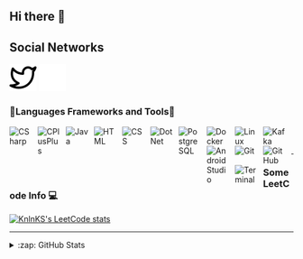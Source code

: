 ## Hi there 👋

## Social Networks

[![website](./img/twitter-light.svg)](https://twitter.com/Aleeg0#gh-light-mode-only)
[![website](./img/twitter-dark.svg)](https://twitter.com/Aleeg0#gh-dark-mode-only)
&nbsp;&nbsp;
<!--
[![website](./img/linkedin-light.svg)](https://linkedin.com/in/codeSTACKr#gh-light-mode-only)
[![website](./img/linkedin-dark.svg)](https://linkedin.com/in/codeSTACKr#gh-dark-mode-only)
&nbsp;&nbsp;
-->

### 🔧Languages Frameworks and Tools🔧

<img alt="CSharp" align="left" width="40px" style="padding-right:10px;" src="https://cdn.jsdelivr.net/gh/devicons/devicon@latest/icons/cplusplus/cplusplus-plain.svg"/>
<img alt="CPlusPlus" align="left" width="40px" style="padding-right:10px;" src="https://cdn.jsdelivr.net/gh/devicons/devicon@latest/icons/csharp/csharp-line.svg"/>
<img alt="Java" align="left" width="40px" style="padding-right:10px;" src="https://cdn.jsdelivr.net/gh/devicons/devicon@latest/icons/java/java-original-wordmark.svg"/>
<img alt="HTML" align="left" width="40px" style="padding-right:10px;" src="https://cdn.jsdelivr.net/gh/devicons/devicon@latest/icons/html5/html5-original-wordmark.svg"/>
<img alt="CSS" align="left" width="40px" style="padding-right:10px;" src="https://cdn.jsdelivr.net/gh/devicons/devicon@latest/icons/css3/css3-original-wordmark.svg"/>
<img alt="DotNet" align="left" width="40px" style="padding-right:10px;" src="https://cdn.jsdelivr.net/gh/devicons/devicon@latest/icons/dotnetcore/dotnetcore-original.svg"/>
<img alt="PostgreSQL" align="left" width="40px" style="padding-right:10px;" src="https://cdn.jsdelivr.net/gh/devicons/devicon@latest/icons/postgresql/postgresql-original.svg"/>
<img alt="Docker" align="left" width="40px" style="padding-right:10px;" src="https://cdn.jsdelivr.net/gh/devicons/devicon@latest/icons/docker/docker-original-wordmark.svg"/>
<img alt="Linux" align="left" width="40px" style="padding-right:10px;" src="https://cdn.jsdelivr.net/gh/devicons/devicon@latest/icons/linux/linux-original.svg"/>
<img alt="Kafka" align="left" width="40px" style="padding-right:10px;" src="https://cdn.jsdelivr.net/gh/devicons/devicon@latest/icons/apachekafka/apachekafka-original-wordmark.svg"/>
<img alt="AndroidStudio" align="left" width="40px" style="padding-right:10px;" src="https://cdn.jsdelivr.net/gh/devicons/devicon@latest/icons/androidstudio/androidstudio-original.svg"/>
<img alt="Git" align="left" width="40px" style="padding-right:10px;" src="https://cdn.jsdelivr.net/gh/devicons/devicon@latest/icons/git/git-original.svg"/>
<img alt="GitHub" align="left" width="40px" style="padding-right:10px;" src="https://user-images.githubusercontent.com/3369400/139447912-e0f43f33-6d9f-45f8-be46-2df5bbc91289.png"/>
<img alt="Terminal" align="left" width="40px" style="padding-right:10px;" src="https://cdn.jsdelivr.net/gh/devicons/devicon@latest/icons/powershell/powershell-original.svg"/>
<br/>
<br/>

---

### Some LeetCode Info 💻
[![KnlnKS's LeetCode stats](https://leetcode-stats-six.vercel.app/api?username=Aleeg0&theme=dark)](https://github.com/Aleeg0/leetcode-stats)

---
<details>
  <summary>:zap: GitHub Stats</summary>
  <br/>
  <img align="left" alt="codeSTACKr's GitHub Stats" src="https://github-readme-stats.vercel.app/api?username=Aleeg0&show_icons=true&theme=aura" />
</details>


<!--
**Aleeg0/Aleeg0** is a ✨ _special_ ✨ repository because its `README.md` (this file) appears on your GitHub profile.

Here are some ideas to get you started:

- 🔭 I’m currently working on ...
- 🌱 I’m currently learning ...
- 👯 I’m looking to collaborate on ...
- 🤔 I’m looking for help with ...
- 💬 Ask me about ...
- 📫 How to reach me: ...
- 😄 Pronouns: ...
- ⚡ Fun fact: ...
-->
